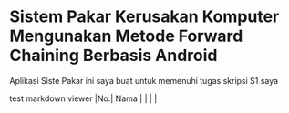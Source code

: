 # Sistem Pakar Kerusakan Komputer Mengunakan Metode Forward Chaining Berbasis Android
Aplikasi Siste Pakar ini saya buat untuk memenuhi tugas skripsi S1 saya

test markdown viewer
|No.| Nama |
|   |	   |
